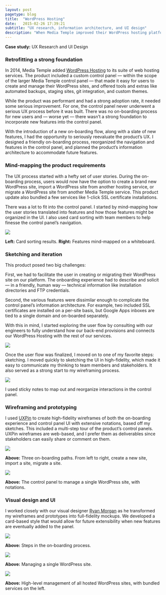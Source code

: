 ```yaml
---
layout: post
pagetype: blog
title:  "WordPress Hosting"
date:   2015-02-26 17:39:21
subtitle: "UX research, information architecture, and UI design"
description: "When Media Temple improved their WordPress hosting platform with a new on-boarding flow and a slate of new features, I had the opportunity to seriously reevaluate the product&rsquo;s UX. I designed a friendly on-boarding process, reorganized the navigation and features in the control panel, and planned the product&rsquo;s information architecture to accommodate future features."
---
```


<p class="subtitle"><strong>Case study:</strong> UX Research and UI Design</p>

<h3>Retrofitting a strong foundation</h3>

In 2014, Media Temple added [WordPress Hosting][mtwordpress] to its suite of web hosting services. The product included a custom control panel &mdash; within the scope of the larger Media Temple control panel &mdash; that made it easy for users to create and manage their WordPress sites, and offered tools and extras like automated backups, staging sites, git integration, and custom themes.

While the product was performant and had a strong adoption rate, it needed some serious improvement. For one, the control panel never underwent a serious UX process before it was built. There was no on-boarding process for new users and &mdash; worse yet &mdash; there wasn&rsquo;t a strong foundation to incorporate new features into the control panel.

With the introduction of a new on-boarding flow, along with a slate of new features, I had the opportunity to seriously reevaluate the product&rsquo;s UX. I designed a friendly on-boarding process, reorganized the navigation and features in the control panel, and planned the product&rsquo;s information architecture to accommodate future features.

<h3>Mind-mapping the product requirements</h3>

The UX process started with a hefty set of user stories. During the on-boarding process, users would now have the option to create a brand new WordPress site, import a WordPress site from another hosting service, or migrate a WordPress site from another Media Temple service. This product update also bundled a few services like 1-click SSL certificate installations.

There was a lot to fit into the control panel. I started by mind-mapping how the user stories translated into features and how those features might be organized in the UI. I also used card sorting with team members to help finesse the control panel&rsquo;s navigation.

<img class="large" src="/images/wordpress-mind-mapping.jpg" />

<p class="caption"><strong>Left:</strong> Card sorting results. <strong>Right:</strong> Features mind-mapped on a whiteboard.</p>

<h3>Sketching and iteration</h3>

This product posed two big challenges:

First, we had to facilitate the user in creating or migrating their WordPress site on our platform. The onboarding experience had to describe and solicit  &mdash; in a friendly, human way &mdash; technical information like installation directories and FTP credentials.

Second, the various features were dissimilar enough to complicate the control panel&rsquo;s information architecture. For example, two included SSL certificates are installed on a per-site basis, but Google Apps inboxes are tied to a single domain and on-boarded separately.

With this in mind, I started exploring the user flow by consulting with our engineers to fully understand how our back-end provisions and connects our WordPress Hosting with the rest of our services.

<img class="large" src="/images/wordpress-user-flow.png" />


Once the user flow was finalized, I moved on to one of my favorite steps: sketching. I moved quickly to sketching the UI in high-fidelity, which made it easy to communicate my thinking to team members and stakeholders. It also served as a strong start to my wireframing process.

<img class="" src="/images/wordpress-panel-sketch.jpg" />

<p class="caption">I used sticky notes to map out and reorganize interactions in the control panel.</p>

<h3>Wireframing and prototyping</h3>

I used [UXPin][uxpin] to create high-fidelity wireframes of both the on-boarding experience and control panel UI with extensive notations, based off my sketches. This included a multi-step tour of the product&rsquo;s control panels. UXPin wireframes are web-based, and I prefer them as deliverables since stakeholders can easily share or comment on them.

<img class="large" src="/images/wordpress-onboard-wireframes.png" />

<p class="caption"><strong>Above:</strong> Three on-boarding paths. From left to right, create a new site, import a site, migrate a site.</p>

<img class="large" src="/images/wordpress-my-site-control-panel.png" />

<p class="caption"><strong>Above:</strong> The control panel to manage a single WordPress site, with notations.</p>

<h3>Visual design and UI</h3>

I worked closely with our visual designer [Ryan Morgan][ryanmorgan] as he transformed my wireframes and prototypes into full-fidelity mockups. We developed a card-based style that would allow for future extensibility when new features are eventually added to the panel.

<img class="large" src="/images/wordpress-onboard-ui.png" />

<p class="caption"><strong>Above:</strong> Steps in the on-boarding process.</p>

<img class="large" src="/images/wordpress-my-site-ui.png" />

<p class="caption"><strong>Above:</strong> Managing a single WordPress site.</p>

<img class="large" src="/images/wordpress-all-sites-ui.png" />

<p class="caption"><strong>Above:</strong> High-level management of all hosted WordPress sites, with bundled services on the left.</p>

[mtwordpress]: http://mediatemple.net/wordpress/
[googleappscasestudy]: /case-study-google-apps-reselling.html
[flywheel]: https://getflywheel.com/
[wpengine]:    http://wpengine.com/
[ryanmorgan]: http://900rpm.com/
[uxpin]: http://uxpin.com/
